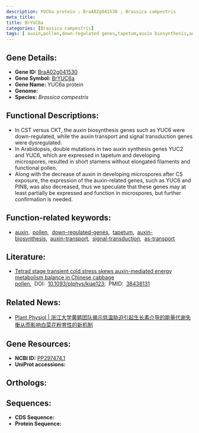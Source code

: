 ```yaml
---
description: YUC6a protein ; BraA02g041530 ; Brassica campestris
meta_title:
title: BrYUC6a
categories: [Brassica campestris]
tags: [ auxin,pollen,down-regulated genes,tapetum,auxin biosynthesis,auxin transport,signal transduction,as transport ]
---
```


## Gene Details:
- **Gene ID:** [BraA02g041530]()
- **Gene Symbol:** <u>BrYUC6a</u>
- **Gene Name:** YUC6a protein
- **Genome:** 
- **Species:** *Brassica campestris*

## Functional Descriptions:
   - In CST versus CKT, the auxin biosynthesis genes such as YUC6 were down-regulated, while the auxin transport and signal transduction genes were dysregulated.
   - In Arabidopsis, double mutations in two auxin synthesis genes YUC2 and YUC6, which are expressed in tapetum and developing microspores, resulted in short stamens without elongated filaments and functional pollen.
   - Along with the decrease of auxin in developing microspores after CS exposure, the expression of the auxin-related genes, such as YUC6 and PIN8, was also decreased, thus we speculate that these genes may at least partially be expressed and function in microspores, but further confirmation is needed.

## Function-related keywords:
   - [auxin](/tags/auxin/),&nbsp;&nbsp;[pollen](/tags/pollen/),&nbsp;&nbsp;[down-regulated-genes](/tags/down-regulated-genes/),&nbsp;&nbsp;[tapetum](/tags/tapetum/),&nbsp;&nbsp;[auxin-biosynthesis](/tags/auxin-biosynthesis/),&nbsp;&nbsp;[auxin-transport](/tags/auxin-transport/),&nbsp;&nbsp;[signal-transduction](/tags/signal-transduction/),&nbsp;&nbsp;[as-transport](/tags/as-transport/)

## Literature:
   - [Tetrad stage transient cold stress skews auxin-mediated energy metabolism balance in Chinese cabbage pollen.](https://www.doi.org/10.1093/plphys/kiae123)&nbsp;&nbsp;DOI:&nbsp;&nbsp;[10.1093/plphys/kiae123](https://www.doi.org/10.1093/plphys/kiae123);&nbsp;&nbsp;PMID:&nbsp;&nbsp;[38438131](https://pubmed.ncbi.nlm.nih.gov/38438131/)

## Related News:
   - [Plant Physiol | 浙江大学黄鹂团队揭示低温胁迫引起生长素介导的能量代谢失衡从而影响白菜花粉育性的新机制](https://mp.weixin.qq.com/s?__biz=MzU3ODY3MDM0NA==&mid=2247533877&idx=3&sn=59f47eb30d7e10b26470416ea1d92c97&chksm=fc253c629be61507fbdc0962fab0209ad3c172d8f4c968b46ffc170a7fe6ced8674c120fe44b&scene=27#wechat_redirect.)

## Gene Resources:
- **NCBI ID:**  [PP297474.1](https://www.ncbi.nlm.nih.gov/search/all/?term=PP297474.1)
- **UniProt accessions:**  [](https://www.uniprot.org/uniprotkb//entry)

## Orthologs:

## Sequences:
- **CDS Sequence:**
- **Protein Sequence:**

